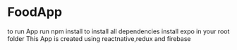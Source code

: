 # FoodApp
to run App run npm install to install all dependencies
install expo in your root folder 
This App is created using reactnative,redux and firebase 
